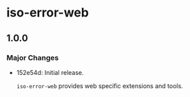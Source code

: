 # iso-error-web

## 1.0.0

### Major Changes

- 152e54d: Initial release.

  `iso-error-web` provides web specific extensions and tools.
